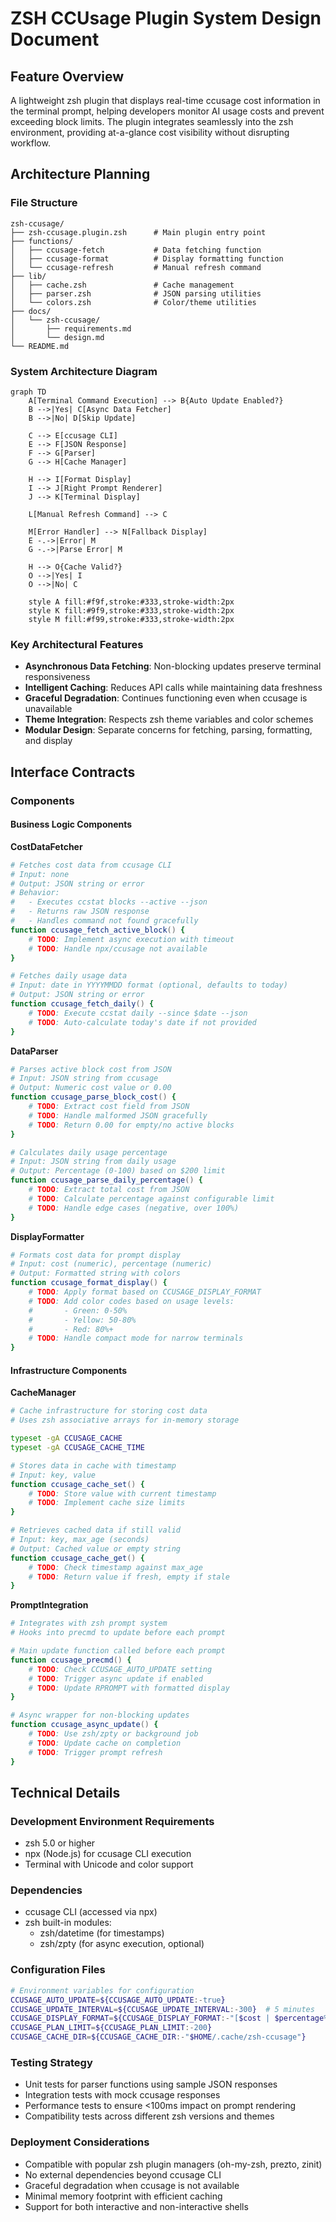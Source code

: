 # ZSH CCUsage Plugin System Design Document

## Feature Overview
A lightweight zsh plugin that displays real-time ccusage cost information in the terminal prompt, helping developers monitor AI usage costs and prevent exceeding block limits. The plugin integrates seamlessly into the zsh environment, providing at-a-glance cost visibility without disrupting workflow.

## Architecture Planning

### File Structure
```
zsh-ccusage/
├── zsh-ccusage.plugin.zsh      # Main plugin entry point
├── functions/
│   ├── ccusage-fetch           # Data fetching function
│   ├── ccusage-format          # Display formatting function
│   └── ccusage-refresh         # Manual refresh command
├── lib/
│   ├── cache.zsh               # Cache management
│   ├── parser.zsh              # JSON parsing utilities
│   └── colors.zsh              # Color/theme utilities
├── docs/
│   └── zsh-ccusage/
│       ├── requirements.md
│       └── design.md
└── README.md
```

### System Architecture Diagram
```mermaid
graph TD
    A[Terminal Command Execution] --> B{Auto Update Enabled?}
    B -->|Yes| C[Async Data Fetcher]
    B -->|No| D[Skip Update]
    
    C --> E[ccusage CLI]
    E --> F[JSON Response]
    F --> G[Parser]
    G --> H[Cache Manager]
    
    H --> I[Format Display]
    I --> J[Right Prompt Renderer]
    J --> K[Terminal Display]
    
    L[Manual Refresh Command] --> C
    
    M[Error Handler] --> N[Fallback Display]
    E -.->|Error| M
    G -.->|Parse Error| M
    
    H --> O{Cache Valid?}
    O -->|Yes| I
    O -->|No| C
    
    style A fill:#f9f,stroke:#333,stroke-width:2px
    style K fill:#9f9,stroke:#333,stroke-width:2px
    style M fill:#f99,stroke:#333,stroke-width:2px
```

### Key Architectural Features
- **Asynchronous Data Fetching**: Non-blocking updates preserve terminal responsiveness
- **Intelligent Caching**: Reduces API calls while maintaining data freshness
- **Graceful Degradation**: Continues functioning even when ccusage is unavailable
- **Theme Integration**: Respects zsh theme variables and color schemes
- **Modular Design**: Separate concerns for fetching, parsing, formatting, and display

## Interface Contracts

### Components

#### Business Logic Components

**CostDataFetcher**
```zsh
# Fetches cost data from ccusage CLI
# Input: none
# Output: JSON string or error
# Behavior: 
#   - Executes ccstat blocks --active --json
#   - Returns raw JSON response
#   - Handles command not found gracefully
function ccusage_fetch_active_block() {
    # TODO: Implement async execution with timeout
    # TODO: Handle npx/ccusage not available
}

# Fetches daily usage data
# Input: date in YYYYMMDD format (optional, defaults to today)
# Output: JSON string or error
function ccusage_fetch_daily() {
    # TODO: Execute ccstat daily --since $date --json
    # TODO: Auto-calculate today's date if not provided
}
```

**DataParser**
```zsh
# Parses active block cost from JSON
# Input: JSON string from ccusage
# Output: Numeric cost value or 0.00
function ccusage_parse_block_cost() {
    # TODO: Extract cost field from JSON
    # TODO: Handle malformed JSON gracefully
    # TODO: Return 0.00 for empty/no active blocks
}

# Calculates daily usage percentage
# Input: JSON string from daily usage
# Output: Percentage (0-100) based on $200 limit
function ccusage_parse_daily_percentage() {
    # TODO: Extract total cost from JSON
    # TODO: Calculate percentage against configurable limit
    # TODO: Handle edge cases (negative, over 100%)
}
```

**DisplayFormatter**
```zsh
# Formats cost data for prompt display
# Input: cost (numeric), percentage (numeric)
# Output: Formatted string with colors
function ccusage_format_display() {
    # TODO: Apply format based on CCUSAGE_DISPLAY_FORMAT
    # TODO: Add color codes based on usage levels:
    #       - Green: 0-50%
    #       - Yellow: 50-80%
    #       - Red: 80%+
    # TODO: Handle compact mode for narrow terminals
}
```

#### Infrastructure Components

**CacheManager**
```zsh
# Cache infrastructure for storing cost data
# Uses zsh associative arrays for in-memory storage

typeset -gA CCUSAGE_CACHE
typeset -gA CCUSAGE_CACHE_TIME

# Stores data in cache with timestamp
# Input: key, value
function ccusage_cache_set() {
    # TODO: Store value with current timestamp
    # TODO: Implement cache size limits
}

# Retrieves cached data if still valid
# Input: key, max_age (seconds)
# Output: Cached value or empty string
function ccusage_cache_get() {
    # TODO: Check timestamp against max_age
    # TODO: Return value if fresh, empty if stale
}
```

**PromptIntegration**
```zsh
# Integrates with zsh prompt system
# Hooks into precmd to update before each prompt

# Main update function called before each prompt
function ccusage_precmd() {
    # TODO: Check CCUSAGE_AUTO_UPDATE setting
    # TODO: Trigger async update if enabled
    # TODO: Update RPROMPT with formatted display
}

# Async wrapper for non-blocking updates
function ccusage_async_update() {
    # TODO: Use zsh/zpty or background job
    # TODO: Update cache on completion
    # TODO: Trigger prompt refresh
}
```

## Technical Details

### Development Environment Requirements
- zsh 5.0 or higher
- npx (Node.js) for ccusage CLI execution
- Terminal with Unicode and color support

### Dependencies
- ccusage CLI (accessed via npx)
- zsh built-in modules:
  - zsh/datetime (for timestamps)
  - zsh/zpty (for async execution, optional)

### Configuration Files
```zsh
# Environment variables for configuration
CCUSAGE_AUTO_UPDATE=${CCUSAGE_AUTO_UPDATE:-true}
CCUSAGE_UPDATE_INTERVAL=${CCUSAGE_UPDATE_INTERVAL:-300}  # 5 minutes
CCUSAGE_DISPLAY_FORMAT=${CCUSAGE_DISPLAY_FORMAT:-"[$cost | $percentage%]"}
CCUSAGE_PLAN_LIMIT=${CCUSAGE_PLAN_LIMIT:-200}
CCUSAGE_CACHE_DIR=${CCUSAGE_CACHE_DIR:-"$HOME/.cache/zsh-ccusage"}
```

### Testing Strategy
- Unit tests for parser functions using sample JSON responses
- Integration tests with mock ccusage responses
- Performance tests to ensure <100ms impact on prompt rendering
- Compatibility tests across different zsh versions and themes

### Deployment Considerations
- Compatible with popular zsh plugin managers (oh-my-zsh, prezto, zinit)
- No external dependencies beyond ccusage CLI
- Graceful degradation when ccusage is not available
- Minimal memory footprint with efficient caching
- Support for both interactive and non-interactive shells